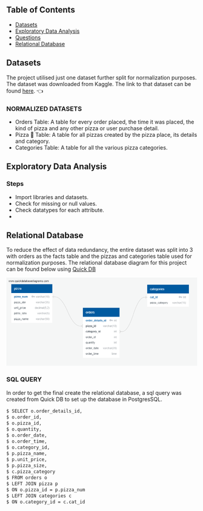 ## Table of Contents
* [Datasets](#dataset)
* [Exploratory Data Analysis](#eda)
* [Questions](#questions)
* [Relational Database](#relational-database)

## Datasets
The project utilised just one dataset further split for normalization purposes.
The dataset was downloaded from Kaggle. The link to that dataset can be found [here](https://www.kaggle.com/datasets/shilongzhuang/pizza-sales). :point_left:

### NORMALIZED DATASETS
- Orders Table: A table for every order placed, the time it was placed, the kind of pizza and any other pizza or user purchase detail.
- Pizza :pizza: Table: A table for all pizzas created by the pizza place, its details and category.
- Categories Table: A table for all the various pizza categories.

## Exploratory Data Analysis
### Steps
- Import libraries and datasets.
- Check for missing or null values.
- Check datatypes for each attribute.
- 

## Relational Database 
To reduce the effect of data redundancy, the entire dataset was split into 3 with orders as the facts table and the pizzas and categories table used for normalization purposes.
The relational database diagram for this project can be found below using [Quick DB](https://www.quickdatabasediagrams.com/)

![Pizza Sales Relational Database Diagram](./table%20schema.png)

### SQL QUERY
In order to get the final create the relational database, a sql query was created from Quick DB to set up the database in PostgresSQL.
```
$ SELECT o.order_details_id,
$ o.order_id,
$ o.pizza_id,
$ o.quantity,
$ o.order_date,
$ o.order_time,
$ o.category_id,
$ p.pizza_name,
$ p.unit_price,
$ p.pizza_size,
$ c.pizza_category
$ FROM orders o
$ LEFT JOIN pizza p 
$ ON o.pizza_id = p.pizza_num
$ LEFT JOIN categories c
$ ON o.category_id = c.cat_id
```